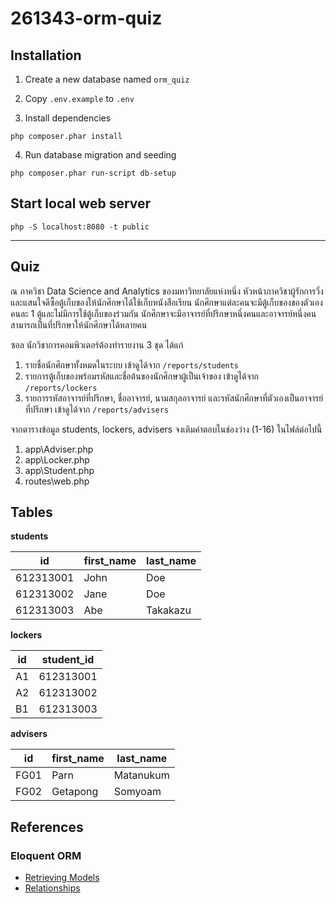 # 261343-orm-quiz

## Installation

1. Create a new database named `orm_quiz`

2. Copy `.env.example` to `.env`

3. Install dependencies

```
php composer.phar install
```

4. Run database migration and seeding

```
php composer.phar run-script db-setup
```

## Start local web server

```
php -S localhost:8080 -t public
```

---

## Quiz

ณ ภาควิชา Data Science and Analytics ของมหาวิทยาลัยแห่งหนึ่ง หัวหน้าภาควิชาผู้รักการวิ่งและแสนใจดีซื้อตู้เก็บของให้นักศึกษาได้ใช้เก็บหนังสือเรียน นักศึกษาแต่ละคนจะมีตู้เก็บของของตัวเองคนละ 1 ตู้และไม่มีการใช้ตู้เก็บของร่วมกัน นักศึกษาจะมีอาจารย์ที่ปรึกษาหนึ่งคนและอาจารย์หนึ่งคนสามารถเป็นที่ปรึกษาให้นักศึกษาได้หลายคน

ซอล นักวิชาการคอมพิวเตอร์ต้องทำรายงาน 3 ชุด ได้แก่ 

1. รายชื่อนักศึกษาทั้งหมดในระบบ เข้าดูได้จาก `/reports/students`
2. รายการตู้เก็บของพร้อมรหัสและชื่อต้นของนักศึกษาผู้เป็นเจ้าของ เข้าดูได้จาก `/reports/lockers`
3. รายการรหัสอาจารย์ที่ปรึกษา, ชื่ออาจารย์, นามสกุลอาจารย์ และรหัสนักศึกษาที่ตัวเองเป็นอาจารย์ที่ปรึกษา เข้าดูได้จาก `/reports/advisers`

จากตารางข้อมูล students, lockers, advisers จงเติมคำตอบในช่องว่าง (1-16) ในไฟล์ต่อไปนี้

1. app\Adviser.php
2. app\Locker.php
3. app\Student.php
4. routes\web.php

## Tables

**students**

|    id     | first_name | last_name |
|-----------|------------|-----------|
| 612313001 | John       | Doe       |
| 612313002 | Jane       | Doe       |
| 612313003 | Abe        | Takakazu  |


**lockers**

| id | student_id |
|----|------------|
| A1 | 612313001  |
| A2 | 612313002  |
| B1 | 612313003  |

**advisers**

|  id  | first_name | last_name |
|------|------------|------------
| FG01 | Parn       | Matanukum |
| FG02 | Getapong   | Somyoam   |

## References

### Eloquent ORM

* [Retrieving Models](https://laravel.com/docs/5.5/eloquent#retrieving-models)
* [Relationships](https://laravel.com/docs/5.5/eloquent-relationships)

